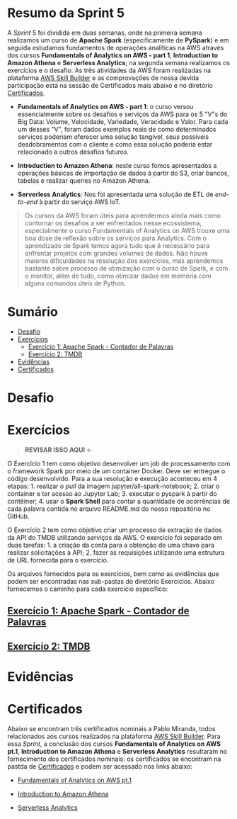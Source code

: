 # Resumo da Sprint 5

A *Sprint* 5 foi dividida em duas semanas, onde na primeira semana realizamos um curso de **Apache Spark** (especificamente de **PySpark**) e em seguida estudamos fundamentos de operações analíticas na AWS através dos cursos **Fundamentals of Analytics on AWS - part 1**, **Introduction to Amazon Athena** e **Serverless Analytics**; na segunda semana realizamos os exercícios e o desafio. As três atividades da AWS foram realizadas na plataforma [AWS Skill Builder](https://explore.skillbuilder.aws/learn) e as comprovações de nossa devida participação está na sessão de Certificados mais abaixo e no diretório [Certificados](./Certificados/). 

- **Fundamentals of Analytics on AWS - part 1**: o curso versou essencialmente sobre os desafios e serviços da AWS para os 5 "V"s do Big Data: Volume, Velocidade, Variedade, Veracidade e Valor. Para cada um desses "V", foram dados exemplos reais de como determinados serviços poderiam oferecer uma solução tangível, seus possíveis desdobramentos com o cliente e como essa solução poderia estar relacionado a outros desafios futuros.

- **Introduction to Amazon Athena**: neste curso fomos apresentados a operações básicas de importação de dados à partir do S3, criar bancos, tabelas e realizar queries no Amazon Athena.

- **Serverless Analytics**: Nos foi apresentada uma solução de ETL de *end-to-end* à partir do serviço AWS IoT.

> Os cursos da AWS foram úteis para aprendermos ainda mais como contornar os desafios a ser enfrentados nesse ecossistema, especialmente o curso Fundamentals of Analytics on AWS trouxe uma boa dose de reflexão sobre os serviços para Analytics. Com o aprendizado de Spark temos agora tudo que é necessário para enfrentar projetos com grandes volumes de dados. Não houve maiores dificuldades na resolução dos exercícios, mas aprendemos bastante sobre processo de otimização com o curso de Spark, e com o monitor, além de tudo, como otimizar dados em memória com alguns comandos úteis de Python.

# Sumário

- [Desafio](#desafio)
- [Exercícios](#exercícios)
    - [Exercício 1: Apache Spark - Contador de Palavras](#exercício-1-apache-spark---contador-de-palavras)
    - [Exercício 2: TMDB](#exercício-2-tmdb)
- [Evidências](#evidências)
- [Certificados](#certificados)

# Desafio

# Exercícios
> **REVISAR ISSO AQUI** <-

O Exercício 1 tem como objetivo desenvolver um job de processamento com o framework Spark por meio de um container Docker. Deve ser entregue o código desenvolvido. Para a sua resolução e execução aconteceu em 4 etapas: 1. realizar o *pull* da imagem jupyter/all-spark-notebook; 2. criar o container e ter acesso ao Jupyter Lab; 3. executar o pyspark à partir do contêiner; 4. usar o **Spark Shell** para contar a quantidade de ocorrências de cada palavra contida no arquivo README.md do nosso repositório no GitHub.

O Exercício 2 tem como objetivo criar um processo de extração de dados da API do TMDB utilizando serviços da AWS. O exercício foi separado em duas tarefas: 1. a criação da conta para a obtenção de uma chave para realizar solicitações à API; 2. fazer as requisições utilizando uma estrutura de URL fornecida para o exercício.

Os arquivos fornecidos para os exercícios, bem como as evidências que podem ser encontradas nas sub-pastas do diretório Exercícios. Abaixo fornecemos o caminho para cada exercício específico:

## [Exercício 1: Apache Spark - Contador de Palavras](./Exercícios/exercicio1-spark/)



## [Exercício 2: TMDB](./Exercícios/exercicio2-tmdb/)

# Evidências

# Certificados
Abaixo se encontram três certificados nominais a Pablo Miranda, todos relacionados aos cursos realizados na plataforma [AWS Skill Builder](https://explore.skillbuilder.aws/learn). Para essa *Sprint*, a conclusão dos cursos **Fundamentals of Analytics on AWS pt.1**, **Introduction to Amazon Athena** e **Serverless Analytics** resultaram no fornecimento dos certificados nominais: os certificados se encontram na pastda de [Certificados](./Certificados/) e podem ser acessado nos links abaixo: 

- [Fundamentals of Analytics on AWS pt.1](./Certificados/fundamentals_of_analytics_on_aws.pdf)

- [Introduction to Amazon Athena](./Certificados/introduction_to_amazon_athena.pdf)

- [Serverless Analytics](./Certificados/serverless_analytics.pdf)